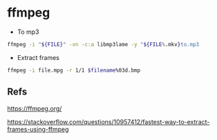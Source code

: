 # ffmpeg

* To mp3

```bash
ffmpeg -i "${FILE}" -vn -c:a libmp3lame -y "${FILE%.mkv}to.mp3
```

* Extract frames

```bash
ffmpeg -i file.mpg -r 1/1 $filename%03d.bmp
```

## Refs

<https://ffmpeg.org/>

<https://stackoverflow.com/questions/10957412/fastest-way-to-extract-frames-using-ffmpeg>
